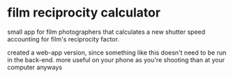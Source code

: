 # film reciprocity calculator

small app for film photographers that calculates a new shutter speed accounting for film's reciprocity factor.

created a web-app version, since something like this doesn't need to be run in the back-end. more useful on your phone as you're shooting than at your computer anyways
